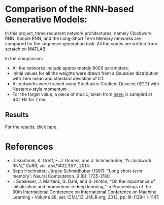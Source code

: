 # Comparison of the RNN-based Generative Models:

In this project, three recurrent network architectures, namely Clockwork RNN, Simple RNN, and the Long-Short Term Memory networks 
are compared for the sequence generation task. All the codes are written from scratch on MATLAB.

In the comparison:
* All the networks include approximately 8000 parameters.
* Initial values for all the weights were drawn from a Gaussian distribution with zero mean and standard deviation of 0.1.
* All networks were trained using Stochastic Gradient Descent (SGD) with Nesterov-style momentum
* For the target value, a piece of music, taken from [here](https://www.youtube.com/watch?v=KLL3DKZAzig), is sampled at 44.1 Hz for 7 ms.

## Results
For the results, click [here](https://youtu.be/R44aZCndydg).

# References
- J. Koutnnik, K. Greff, F. J. Gomez, and J. Schmidhuber, “A clockwork RNN,” CoRR, vol. abs/1402.3511, 2014.
- Sepp Hochreiter; Jürgen Schmidhuber (1997). "Long short-term memory". Neural Computation. 9 (8): 1735–1780. 
- I. Sutskever, J. Martens, G. Dahl, and G. Hinton, “On the importance of initialization and momentum in deep learning,” in Proceedings of the 30th International Conference on International Conference on Machine Learning - Volume 28, ser. ICML’13. JMLR.org, 2013, pp. III–1139–III–1147. 
